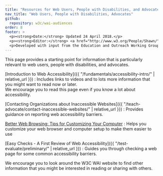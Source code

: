 ```yaml
---
title: "Resources for Web Users, People with Disabilities, and Advocates"
nav_title: "Web Users, People with Disabilities, Advocates"
github:
  repository: w3c/wai-audiences
order: 8
footer: >
  <p><strong>Date:</strong> Updated 24 April 2018.</p>
  <p><strong>Editor:</strong> <a href="http://www.w3.org/People/Shawn/">Shawn Lawton Henry</a>.</p>
  <p>Developed with input from the Education and Outreach Working Group (<a href="http://www.w3.org/WAI/EO/">EOWG</a>).</p>
---
```


This page provides a starting point for information that is particularly relevant to web users, people with disabilities, and advocates.

[Introduction to Web Accessibility]({{ "/fundamentals/accessibility-intro/" | relative_url }})
: Includes links to videos and to lots more information that you might want to read now or later.<br/>We encourage you to read this page even if you know a lot about accessibility.

[Contacting Organizations about Inaccessible  Websites]({{ "/teach-advocate/contact-inaccessible-websites/" |  relative_url }})
: Provides guidance on reporting web accessibility barriers.

[Better Web Browsing: Tips for Customizing Your Computer](https://www.w3.org/WAI/users/browsing)
: Helps you customize your web browser and  computer setup to make them easier to use

[Easy Checks - A First Review of Web Accessibility]({{  "/test-evaluate/preliminary/" | relative_url }})
: Guides you through  checking a web page for some common accessibility barriers.

We encourage you to look around the W3C WAI website to find other information that you might be interested in reading or sharing with others.
